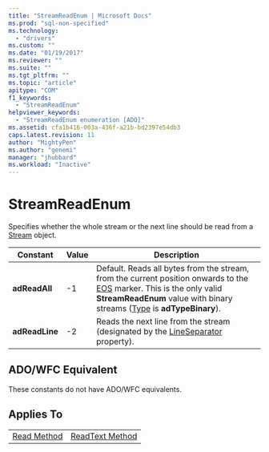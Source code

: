 ```yaml
---
title: "StreamReadEnum | Microsoft Docs"
ms.prod: "sql-non-specified"
ms.technology:
  - "drivers"
ms.custom: ""
ms.date: "01/19/2017"
ms.reviewer: ""
ms.suite: ""
ms.tgt_pltfrm: ""
ms.topic: "article"
apitype: "COM"
f1_keywords: 
  - "StreamReadEnum"
helpviewer_keywords: 
  - "StreamReadEnum enumeration [ADO]"
ms.assetid: cfa1b416-003a-436f-a21b-bd2397e54db3
caps.latest.revision: 11
author: "MightyPen"
ms.author: "genemi"
manager: "jhubbard"
ms.workload: "Inactive"
---
```

# StreamReadEnum
Specifies whether the whole stream or the next line should be read from a [Stream](../../../ado/reference/ado-api/stream-object-ado.md) object.  
  
|Constant|Value|Description|  
|--------------|-----------|-----------------|  
|**adReadAll**|-1|Default. Reads all bytes from the stream, from the current position onwards to the [EOS](../../../ado/reference/ado-api/eos-property.md) marker. This is the only valid **StreamReadEnum** value with binary streams ([Type](../../../ado/reference/ado-api/type-property-ado-stream.md) is **adTypeBinary**).|  
|**adReadLine**|-2|Reads the next line from the stream (designated by the [LineSeparator](../../../ado/reference/ado-api/lineseparator-property-ado.md) property).|  
  
## ADO/WFC Equivalent  
 These constants do not have ADO/WFC equivalents.  
  
## Applies To  
  
|||  
|-|-|  
|[Read Method](../../../ado/reference/ado-api/read-method.md)|[ReadText Method](../../../ado/reference/ado-api/readtext-method.md)|
